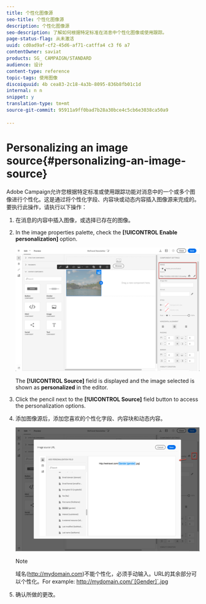 ```yaml
---
title: 个性化图像源
seo-title: 个性化图像源
description: 个性化图像源
seo-description: 了解如何根据特定标准在消息中个性化图像或使用跟踪。
page-status-flag: 从未激活
uuid: cd0ad9af-cf2-45d6-af71-catffa4 c3 f6 a7
contentOwner: saviat
products: SG_ CAMPAIGN/STANDARD
audience: 设计
content-type: reference
topic-tags: 使用图像
discoiquuid: 4b cea83-2c18-4a3b-8095-836b8fb01c1d
internal: n n
snippet: y
translation-type: tm+mt
source-git-commit: 95911a9ff0bad7b28a30bce4c5cb6e3038ca50a9

---
```



# Personalizing an image source{#personalizing-an-image-source}

Adobe Campaign允许您根据特定标准或使用跟踪功能对消息中的一个或多个图像进行个性化。这是通过将个性化字段、内容块或动态内容插入图像源来完成的。要执行此操作，请执行以下操作：

1. 在消息的内容中插入图像，或选择已存在的图像。
1. In the image properties palette, check the **[!UICONTROL Enable personalization]** option.

   ![](assets/des_personalize_images_1.png)

   The **[!UICONTROL Source]** field is displayed and the image selected is shown as **personalized** in the editor.

1. Click the pencil next to the **[!UICONTROL Source]** field button to access the personalization options.
1. 添加图像源后，添加您喜欢的个性化字段、内容块和动态内容。

   ![](assets/des_personalize_images_2.png)

   >[!NOTE]
   >
   >域名(http://mydomain.com)不能个性化，必须手动输入。URL的其余部分可以个性化。For example: http://mydomain.com/`[Gender]`.jpg

1. 确认所做的更改。

